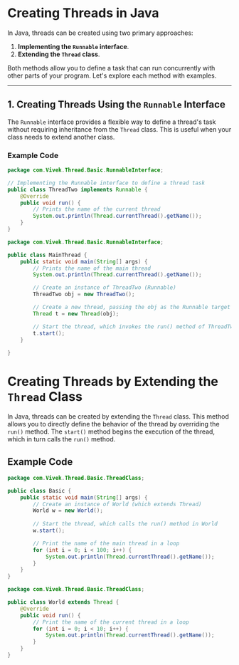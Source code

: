 # Creating Threads in Java

In Java, threads can be created using two primary approaches:
1. **Implementing the `Runnable` interface**.
2. **Extending the `Thread` class**.

Both methods allow you to define a task that can run concurrently with other parts of your program. Let's explore each method with examples.

---

## 1. Creating Threads Using the `Runnable` Interface

The `Runnable` interface provides a flexible way to define a thread's task without requiring inheritance from the `Thread` class. This is useful when your class needs to extend another class.

### Example Code

````java
package com.Vivek.Thread.Basic.RunnableInterface;

// Implementing the Runnable interface to define a thread task
public class ThreadTwo implements Runnable {
    @Override
    public void run() {
        // Prints the name of the current thread
        System.out.println(Thread.currentThread().getName());
    }
}

package com.Vivek.Thread.Basic.RunnableInterface;

public class MainThread {
    public static void main(String[] args) {
        // Prints the name of the main thread
        System.out.println(Thread.currentThread().getName());

        // Create an instance of ThreadTwo (Runnable)
        ThreadTwo obj = new ThreadTwo();

        // Create a new thread, passing the obj as the Runnable target
        Thread t = new Thread(obj);

        // Start the thread, which invokes the run() method of ThreadTwo
        t.start();
    }
    
}
````


# Creating Threads by Extending the `Thread` Class

In Java, threads can be created by extending the `Thread` class. This method allows you to directly define the behavior of the thread by overriding the `run()` method. The `start()` method begins the execution of the thread, which in turn calls the `run()` method.

## Example Code

````java
package com.Vivek.Thread.Basic.ThreadClass;

public class Basic {
    public static void main(String[] args) {
        // Create an instance of World (which extends Thread)
        World w = new World();
        
        // Start the thread, which calls the run() method in World
        w.start();

        // Print the name of the main thread in a loop
        for (int i = 0; i < 100; i++) {
            System.out.println(Thread.currentThread().getName());
        }
    }
}

package com.Vivek.Thread.Basic.ThreadClass;

public class World extends Thread {
    @Override
    public void run() {
        // Print the name of the current thread in a loop
        for (int i = 0; i < 10; i++) {
            System.out.println(Thread.currentThread().getName());
        }
    }
}
````

